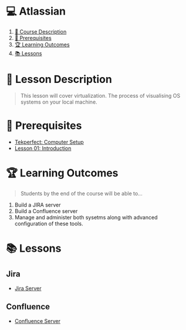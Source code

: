 # 💻 Atlassian

1. [📝 Course Description](#📝-course-description)
2. [🎯 Prerequisites](#🎯-prerequisites)
3. [🏆 Learning Outcomes](#🏆-learning-outcomes)
4. [📚 Lessons](#📚-lessons)


# 📝 Lesson Description

> This lesson will cover virtualization. The process of visualising OS systems on your local machine. 

# 🎯 Prerequisites

* [Tekperfect: Computer Setup](/lessons/computer-setup.md)
* [Lesson 01: Introduction](/courses/01-Introduction/home.md)

# 🏆 Learning Outcomes

> Students by the end of the course will be able to...

1. Build a JIRA server
1. Build a Confluence server
1. Manage and administer both sysetms along with advanced configuration of these tools.

# 📚 Lessons

## Jira

- [Jira Server](/courses/12-Atlassian/lessons/jira-admin.md)

## Confluence

- [Confluence Server](/courses/12-Atlassian/lessons/confluence-admin.md)
